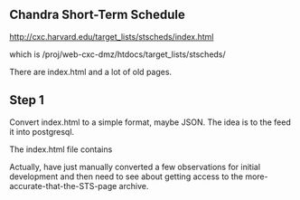 
## Chandra Short-Term Schedule

http://cxc.harvard.edu/target_lists/stscheds/index.html

which is /proj/web-cxc-dmz/htdocs/target_lists/stscheds/

There are index.html and a lot of old pages.

## Step 1

Convert index.html to a simple format, maybe JSON. The idea is to 
the feed it into postgresql.

The index.html file contains

<!-- START WEEKS -->

<!--#include virtual="stschedMAY1214B.html"--><!--thisweek-->
<!--#include virtual="stschedMAY0514A.html"--><!--lastweek-->

<!-- END WEEKS -->

Actually, have just manually converted a few observations for initial
development and then need to see about getting access to the
more-accurate-that-the-STS-page archive.

